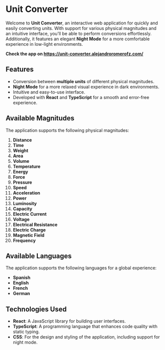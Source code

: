 # Unit Converter

Welcome to **Unit Converter**, an interactive web application for quickly and easily converting units. With support for various physical magnitudes and an intuitive interface, you'll be able to perform conversions effortlessly. Additionally, it features an elegant **Night Mode** for a more comfortable experience in low-light environments.

**Check the app on https://unit-converter.alejandroromerofz.com/**

## Features

- Conversion between **multiple units** of different physical magnitudes.
- **Night Mode** for a more relaxed visual experience in dark environments.
- Intuitive and easy-to-use interface.
- Developed with **React** and **TypeScript** for a smooth and error-free experience.

## Available Magnitudes

The application supports the following physical magnitudes:

1. **Distance**
2. **Time**
3. **Weight**
4. **Area**
5. **Volume**
6. **Temperature**
7. **Energy**
8. **Force**
9. **Pressure**
10. **Speed**
11. **Acceleration**
12. **Power**
13. **Luminosity**
14. **Capacity**
15. **Electric Current**
16. **Voltage**
17. **Electrical Resistance**
18. **Electric Charge**
19. **Magnetic Field**
20. **Frequency**

## Available Languages

The application supports the following languages for a global experience:

- **Spanish**
- **English**
- **French**
- **German**

## Technologies Used

- **React**: A JavaScript library for building user interfaces.
- **TypeScript**: A programming language that enhances code quality with static typing.
- **CSS**: For the design and styling of the application, including support for night mode.
